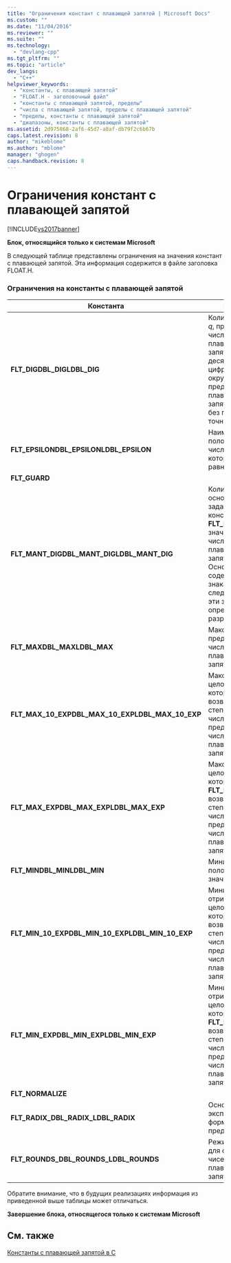 ```yaml
---
title: "Ограничения констант с плавающей запятой | Microsoft Docs"
ms.custom: ""
ms.date: "11/04/2016"
ms.reviewer: ""
ms.suite: ""
ms.technology: 
  - "devlang-cpp"
ms.tgt_pltfrm: ""
ms.topic: "article"
dev_langs: 
  - "C++"
helpviewer_keywords: 
  - "константы, с плавающей запятой"
  - "FLOAT.H - заголовочный файл"
  - "константы с плавающей запятой, пределы"
  - "числа с плавающей запятой, пределы с плавающей запятой"
  - "пределы, константы с плавающей запятой"
  - "диапазоны, константы с плавающей запятой"
ms.assetid: 2d975868-2af6-45d7-a8af-db79f2c6b67b
caps.latest.revision: 8
author: "mikeblome"
ms.author: "mblome"
manager: "ghogen"
caps.handback.revision: 8
---
```

# Ограничения констант с плавающей запятой
[!INCLUDE[vs2017banner](../assembler/inline/includes/vs2017banner.md)]

**Блок, относящийся только к системам Microsoft**  
  
 В следующей таблице представлены ограничения на значения констант с плавающей запятой.  Эта информация содержится в файле заголовка FLOAT.H.  
  
### Ограничения на константы с плавающей запятой  
  
|Константа|Значение|Значение|  
|---------------|--------------|--------------|  
|**FLT\_DIGDBL\_DIGLDBL\_DIG**|Количество цифр *q*, при котором число с плавающей запятой с *q* десятичными цифрами можно округлить в представление с плавающей запятой и обратно без потери точности.|6 15 15|  
|**FLT\_EPSILONDBL\_EPSILONLDBL\_EPSILON**|Наименьшее положительное число *x*, при котором *x* \+ 1,0 не равно 1,0|1,192092896e–07F 2,2204460492503131e–016 2,2204460492503131e–016|  
|**FLT\_GUARD**||0|  
|**FLT\_MANT\_DIGDBL\_MANT\_DIGLDBL\_MANT\_DIG**|Количество цифр основания, заданного константой **FLT\_RADIX**, в значащей части числа с плавающей запятой.  Основание содержит два знака; следовательно, эти значения определяют разряды.|24 53 53|  
|**FLT\_MAXDBL\_MAXLDBL\_MAX**|Максимальное представимое число с плавающей запятой.|3,402823466e\+38F 1,7976931348623158e\+308 1,7976931348623158e\+308|  
|**FLT\_MAX\_10\_EXPDBL\_MAX\_10\_EXPLDBL\_MAX\_10\_EXP**|Максимальное целое число, при котором число 10, возведенное в степень этого числа, является представимым числом с плавающей запятой.|38 308 308|  
|**FLT\_MAX\_EXPDBL\_MAX\_EXPLDBL\_MAX\_EXP**|Максимальное целое число, при котором значение **FLT\_RADIX**, возведенное в степень этого числа, является представимым числом с плавающей запятой.|128 1024 1024|  
|**FLT\_MINDBL\_MINLDBL\_MIN**|Минимальное положительное значение.|1,175494351e–38F 2,2250738585072014e–308 2,2250738585072014e–308|  
|**FLT\_MIN\_10\_EXPDBL\_MIN\_10\_EXPLDBL\_MIN\_10\_EXP**|Минимальное отрицательное целое число, при котором число 10, возведенное в степень этого числа, является представимым числом с плавающей запятой.|–37<br /><br /> –307<br /><br /> –307|  
|**FLT\_MIN\_EXPDBL\_MIN\_EXPLDBL\_MIN\_EXP**|Минимальное отрицательное целое число, при котором значение **FLT\_RADIX**, возведенное в степень этого числа, является представимым числом с плавающей запятой.|–125<br /><br /> –1021<br /><br /> –1021|  
|**FLT\_NORMALIZE**||0|  
|**FLT\_RADIX\_DBL\_RADIX\_LDBL\_RADIX**|Основание экспоненциальной формы представления.|2 2 2|  
|**FLT\_ROUNDS\_DBL\_ROUNDS\_LDBL\_ROUNDS**|Режим округления для сложения чисел с плавающей запятой.|1 \(ближайшее\) 1 \(ближайшее\) 1 \(ближайшее\)|  
  
 Обратите внимание, что в будущих реализациях информация из приведенной выше таблицы может отличаться.  
  
 **Завершение блока, относящегося только к системам Microsoft**  
  
## См. также  
 [Константы с плавающей запятой в C](../c-language/c-floating-point-constants.md)